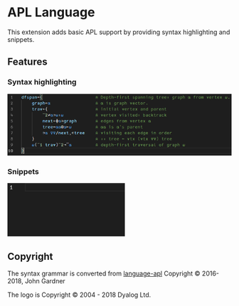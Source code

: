 # APL Language

This extension adds basic APL support by providing syntax highlighting and snippets. 

## Features

### Syntax highlighting

![syntax](images/syntax.png)

### Snippets

![snippets](images/snippets.gif)

## Copyright

The syntax grammar is converted from [language-apl](https://github.com/Alhadis/language-apl) Copyright © 2016-2018, John Gardner

The logo is Copyright © 2004 - 2018 Dyalog Ltd.